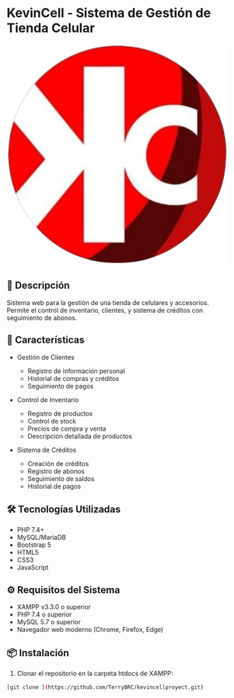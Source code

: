 # KevinCell - Sistema de Gestión de Tienda Celular

![KevinCell Logo](assets/img/logo.png)

## 📱 Descripción
Sistema web para la gestión de una tienda de celulares y accesorios. Permite el control de inventario, clientes, y sistema de créditos con seguimiento de abonos.

## 🚀 Características
- Gestión de Clientes
  - Registro de información personal
  - Historial de compras y créditos
  - Seguimiento de pagos

- Control de Inventario
  - Registro de productos
  - Control de stock
  - Precios de compra y venta
  - Descripción detallada de productos

- Sistema de Créditos
  - Creación de créditos
  - Registro de abonos
  - Seguimiento de saldos
  - Historial de pagos

## 🛠️ Tecnologías Utilizadas
- PHP 7.4+
- MySQL/MariaDB
- Bootstrap 5
- HTML5
- CSS3
- JavaScript

## ⚙️ Requisitos del Sistema
- XAMPP v3.3.0 o superior
- PHP 7.4 o superior
- MySQL 5.7 o superior
- Navegador web moderno (Chrome, Firefox, Edge)

## 📦 Instalación
1. Clonar el repositorio en la carpeta htdocs de XAMPP:
```bash
[git clone ](https://github.com/TerryBRC/kevincellproyect.git)
